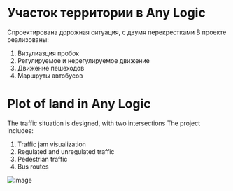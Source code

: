 # Участок территории в Any Logic 
Спроектирована дорожная ситуация, с двумя перекрестками
В проекте реализованы:
1) Визулиазция пробок
2) Регулируемое и нерегулируемое движение
3) Движение пешеходов
4) Маршруты автобусов

# Plot of land in Any Logic
The traffic situation is designed, with two intersections
The project includes:
1) Traffic jam visualization
2) Regulated and unregulated traffic
3) Pedestrian traffic
4) Bus routes

![image](https://github.com/user-attachments/assets/92c2aa42-8d46-4ef8-a5c9-79244fb947ea)

   
